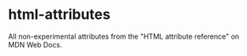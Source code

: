 # html-attributes
All non-experimental attributes from the "HTML attribute reference" on MDN Web Docs.
